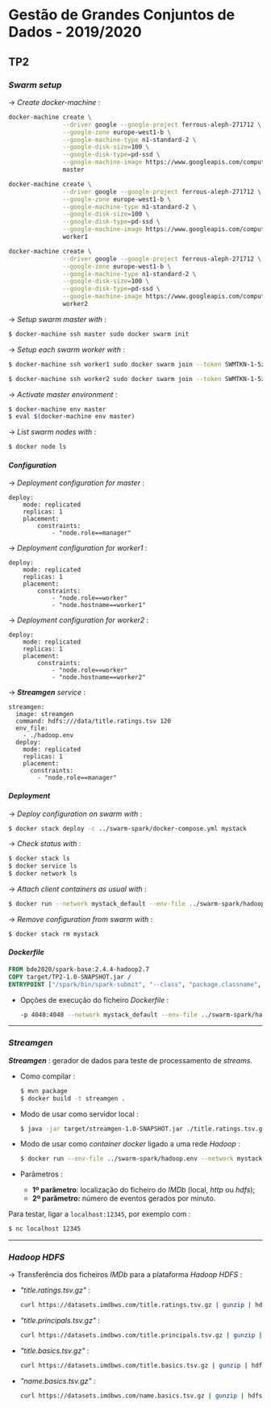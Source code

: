 # Gestão de Grandes Conjuntos de Dados - 2019/2020

## TP2

### *Swarm setup*

&rarr; *Create docker-machine* :

```bash
docker-machine create \
               --driver google --google-project ferrous-aleph-271712 \
               --google-zone europe-west1-b \
               --google-machine-type n1-standard-2 \
               --google-disk-size=100 \
               --google-disk-type=pd-ssd \
               --google-machine-image https://www.googleapis.com/compute/v1/projects/centos-cloud/global/images/centos-7-v20200309 \
               master
```

```bash
docker-machine create \
               --driver google --google-project ferrous-aleph-271712 \
               --google-zone europe-west1-b \
               --google-machine-type n1-standard-2 \
               --google-disk-size=100 \
               --google-disk-type=pd-ssd \
               --google-machine-image https://www.googleapis.com/compute/v1/projects/centos-cloud/global/images/centos-7-v20200309 \
               worker1
```

```bash
docker-machine create \
               --driver google --google-project ferrous-aleph-271712 \
               --google-zone europe-west1-b \
               --google-machine-type n1-standard-2 \
               --google-disk-size=100 \
               --google-disk-type=pd-ssd \
               --google-machine-image https://www.googleapis.com/compute/v1/projects/centos-cloud/global/images/centos-7-v20200309 \
               worker2
```

&rarr; *Setup swarm master with* :

```bash
$ docker-machine ssh master sudo docker swarm init
```

&rarr; *Setup each swarm worker with* :

```bash
$ docker-machine ssh worker1 sudo docker swarm join --token SWMTKN-1-5zfy2iio54tma997pnt96gq5095fimqn2hxr2a8j16ogq0n3c9-0kp6mi5iuj956gpl9sfccd5bo 10.132.0.8:2377
```

```bash
$ docker-machine ssh worker2 sudo docker swarm join --token SWMTKN-1-5zfy2iio54tma997pnt96gq5095fimqn2hxr2a8j16ogq0n3c9-0kp6mi5iuj956gpl9sfccd5bo 10.132.0.8:2377
```

&rarr; *Activate master environment* :

```bash
$ docker-machine env master
$ eval $(docker-machine env master)
```

&rarr; *List swarm nodes with* :

```bash
$ docker node ls
```

#### *Configuration*

&rarr; *Deployment configuration for master* :

```
deploy:
    mode: replicated
    replicas: 1
    placement:
        constraints:
            - "node.role==manager"
```

&rarr; *Deployment configuration for worker1* :

```
deploy:
    mode: replicated
    replicas: 1
    placement:
        constraints:
            - "node.role==worker"
            - "node.hostname==worker1"
```

&rarr; *Deployment configuration for worker2* :

```
deploy:
    mode: replicated
    replicas: 1
    placement:
        constraints:
            - "node.role==worker"
            - "node.hostname==worker2"
```

&rarr; ***Streamgen*** *service* :

```
streamgen:
  image: streamgen
  command: hdfs:///data/title.ratings.tsv 120
  env_file:
    - ./hadoop.env
  deploy:
    mode: replicated
    replicas: 1
    placement:
      constraints:
        - "node.role==manager"
```

#### *Deployment*

&rarr; *Deploy configuration on swarm with* :

```bash
$ docker stack deploy -c ../swarm-spark/docker-compose.yml mystack
```

&rarr; *Check status with* :

```bash
$ docker stack ls
$ docker service ls
$ docker network ls
```

&rarr; *Attach client containers as usual with* :

```bash
$ docker run --network mystack_default --env-file ../swarm-spark/hadoop.env -it bde2020/hadoop-base bash
```

&rarr; *Remove configuration from swarm with* :

```bash
$ docker stack rm mystack
```

#### *Dockerfile*

```dockerfile
FROM bde2020/spark-base:2.4.4-hadoop2.7
COPY target/TP2-1.0-SNAPSHOT.jar /
ENTRYPOINT ["/spark/bin/spark-submit", "--class", "package.classname", "--master", "spark://spark-master:7077", "/TP2-1.0-SNAPSHOT.jar"]
```

* Opções de execução do ficheiro *Dockerfile* :

    ```bash
    -p 4040:4040 --network mystack_default --env-file ../swarm-spark/hadoop.env
    ```

---

### *Streamgen*

***Streamgen*** : gerador de dados para teste de processamento de *streams*.

* Como compilar :

    ```bash
    $ mvn package
    $ docker build -t streamgen .
    ```

* Modo de usar como servidor local :

    ```bash
    $ java -jar target/streamgen-1.0-SNAPSHOT.jar ./title.ratings.tsv.gz 120
    ```

* Modo de usar como *container* *docker* ligado a uma rede *Hadoop* :

    ```bash
    $ docker run --env-file ../swarm-spark/hadoop.env --network mystack_default -p 12345:12345 streamgen hdfs:///data/title.ratings.tsv 120
    ```

* Parâmetros :
    * **1º parâmetro**: localização do ficheiro do *IMDb* (local, *http* ou *hdfs*);
    * **2º parâmetro:** número de eventos gerados por minuto.

Para testar, ligar a `localhost:12345`, por exemplo com :

```bash
$ nc localhost 12345
```

---

### *Hadoop HDFS*

&rarr; Transferência dos ficheiros *IMDb* para a plataforma *Hadoop HDFS* :

* *"title.ratings.tsv.gz"* :

    ```bash
    curl https://datasets.imdbws.com/title.ratings.tsv.gz | gunzip | hdfs dfs -put - hdfs://namenode:9000/data/title.ratings.tsv
    ```

* *"title.principals.tsv.gz"* :

    ```bash
    curl https://datasets.imdbws.com/title.principals.tsv.gz | gunzip | hdfs dfs -put - hdfs://namenode:9000/data/title.principals.tsv
    ```

* *"title.basics.tsv.gz"* :

    ```bash
    curl https://datasets.imdbws.com/title.basics.tsv.gz | gunzip | hdfs dfs -put - hdfs://namenode:9000/data/title.basics.tsv
    ```

* *"name.basics.tsv.gz"* :

    ```bash
    curl https://datasets.imdbws.com/name.basics.tsv.gz | gunzip | hdfs dfs -put - hdfs://namenode:9000/data/name.basics.tsv
    ```


